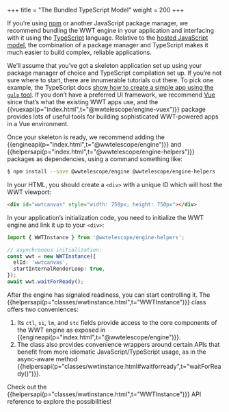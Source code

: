 +++
title = "The Bundled TypeScript Model"
weight = 200
+++

If you’re using [npm] or another JavaScript package manager, we recommend
bundling the WWT engine in your application and interfacing with it using the
[TypeScript] language. Relative to the [hosted JavaScript
model](@/getting-started/hosted-javascript-model.md), the combination of a
package manager and TypeScript makes it much easier to build complex, reliable
applications.

[npm]: https://npmjs.com/
[TypeScript]: https://www.typescriptlang.org/

We’ll assume that you’ve got a skeleton application set up using your package
manager of choice and TypeScript compilation set up. If you’re not sure where to
start, there are innumerable tutorials out there. To pick one example, the
TypeScript docs [show how to create a simple app using the `gulp`
tool][ts-gulp-example]. If you don’t have a preferred UI framework, we recommend
[Vue] since that’s what the existing WWT apps use, and
the {{vuexapi(p="index.html",t="@wwtelescope/engine-vuex")}} package provides lots
of useful tools for building sophisticated WWT-powered apps in a Vue
environment.

[ts-gulp-example]: https://www.typescriptlang.org/docs/handbook/gulp.html
[Vue]: https://vuejs.org/

Once your skeleton is ready, we recommend adding
the {{engineapi(p="index.html",t="@wwtelescope/engine")}}
and {{helpersapi(p="index.html",t="@wwtelescope/engine-helpers")}}
packages as dependencies, using a command something like:

```sh
$ npm install --save @wwtelescope/engine @wwtelescope/engine-helpers
```

In your HTML, you should create a `<div>` with a unique ID which will host the
WWT viewport:

```html
<div id="wwtcanvas" style="width: 750px; height: 750px"></div>
```

In your application’s initialization code, you need to initialize the WWT engine and
link it up to your `<div>`:

```ts
import { WWTInstance } from '@wwtelescope/engine-helpers';

// asynchronous initialization:
const wwt = new WWTInstance({
  elId: 'wwtcanvas',
  startInternalRenderLoop: true,
});
await wwt.waitForReady();
```

After the engine has signaled readiness, you can start controlling it.
The {{helpersapi(p="classes/wwtinstance.html",t="WWTInstance")}} class offers
two conveniences:

1. Its `ctl`, `si`, `lm`, and `stc` fields provide access to the core components
   of the WWT engine as exposed in {{engineapi(p="index.html",t="@wwtelescope/engine")}}.
2. The class also provides convenience wrappers around certain APIs that benefit from
   more idiomatic JavaScript/TypeScript usage, as in the async-aware
   method {{helpersapi(p="classes/wwtinstance.html#waitforready",t="waitForReady()")}}.

Check out the {{helpersapi(p="classes/wwtinstance.html",t="WWTInstance")}} API
reference to explore the possibilities!
